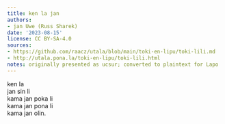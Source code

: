 ```yaml
---
title: ken la jan
authors:
- jan Uwe (Russ Sharek)
date: '2023-08-15'
license: CC BY-SA-4.0
sources:
- https://github.com/raacz/utala/blob/main/toki-en-lipu/toki-lili.md
- http://utala.pona.la/toki-en-lipu/toki-lili.html
notes: originally presented as ucsur; converted to plaintext for Lapo
---
```


ken la  
jan sin li  
kama jan poka li  
kama jan pona li  
kama jan olin.